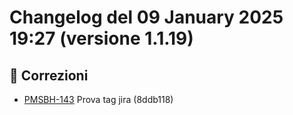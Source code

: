 # Changelog del 09 January 2025 19:27 (versione 1.1.19)

## 🐛 Correzioni
- [PMSBH-143](https://jira.example.com/browse/PMSBH-143) Prova tag jira (8ddb118)

